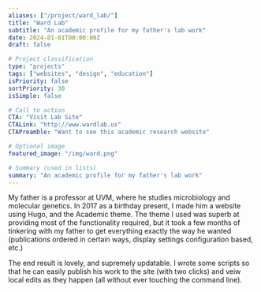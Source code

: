 ```yaml
---
aliases: ["/project/ward_lab/"]
title: "Ward Lab"
subtitle: "An academic profile for my father's lab work"
date: 2024-01-01T00:00:00Z
draft: false

# Project classification
type: "projects"
tags: ["websites", "design", "education"]
isPriority: false
sortPriority: 30
isSimple: false

# Call to action
CTA: "Visit Lab Site"
CTALink: "http://www.wardlab.us"
CTAPreamble: "Want to see this academic research website"

# Optional image
featured_image: "/img/ward.png"

# Summary (used in lists)
summary: "An academic profile for my father's lab work"
---
```


My father is a professor at UVM, where he studies microbiology and molecular genetics.  In 2017 as a birthday present, I made him a website using Hugo, and the Academic theme. The theme I used was superb at providing most of the functionality required, but it took a few months of tinkering with my father to get everything exactly the way he wanted (publications ordered in certain ways, display settings configuration based, etc.)

The end result is lovely, and supremely updatable.  I wrote some scripts so that he can easily publish his work to the site (with two clicks) and veiw local edits as they happen (all without ever touching the command line).
